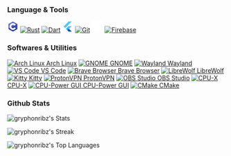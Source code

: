 ### Language & Tools
 <a href="https://www.w3schools.com/c/" target="_blank"><img alt="C" width="26px" src="https://github.com/Aakarsh-B/trying-repos/blob/master/c-programming.png" /></a>
    <a href="https://www.rust-lang.org/" target="_blank"><img alt="Rust" width="26px" src="https://upload.wikimedia.org/wikipedia/commons/d/d5/Rust_programming_language_black_logo.svg" /></a>
    <a href="https://dart.dev/" target="_blank"><img alt="Dart" width="26px" src="https://upload.wikimedia.org/wikipedia/commons/c/c6/Dart_logo.png" /></a>
    <a href="https://flutter.dev/" target="_blank"><img alt="Flutter" width="26px" src="https://raw.githubusercontent.com/github/explore/80688e429a7d4ef2fca1e82350fe8e3517d3494d/topics/flutter/flutter.png" /></a>
    <a href="https://git-scm.com/" target="_blank"><img alt="Git" width="26px" src="https://www.vectorlogo.zone/logos/git-scm/git-scm-icon.svg" /></a>
    <a href="https://github.com/" target="_blank"><img alt="GitHub" width="26px" src="https://github.com/Aakarsh-B/trying-repos/blob/master/github.svg" /></a>
    <a href="https://firebase.google.com/" target="_blank"><img alt="Firebase" width="26px" src="https://www.vectorlogo.zone/logos/firebase/firebase-icon.svg" /></a>

### Softwares & Utilities

<a href="https://www.archlinux.org/" target="_blank"><img alt="Arch Linux" width="26px" src="https://upload.wikimedia.org/wikipedia/commons/a/a5/Archlinux-icon-crystal-64.svg" /> Arch Linux</a>
 <a href="https://www.gnome.org/" target="_blank"><img alt="GNOME" width="26px" src="https://upload.wikimedia.org/wikipedia/commons/7/7b/Gnomelogo-footprint.svg" /> GNOME</a>
<a href="https://wayland.freedesktop.org/" target="_blank"><img alt="Wayland" width="26px" src="https://wayland.freedesktop.org/images/wayland.png" /> Wayland</a>
<a href="https://code.visualstudio.com/" target="_blank"><img alt="VS Code" width="26px" src="https://upload.wikimedia.org/wikipedia/commons/9/9a/Visual_Studio_Code_1.35_icon.svg" /> VS Code</a>
<a href="https://brave.com/" target="_blank"><img alt="Brave Browser" width="26px" src="https://upload.wikimedia.org/wikipedia/commons/4/48/Brave-browser-logo.svg" /> Brave Browser</a>
<a href="https://librewolf-community.gitlab.io/" target="_blank"><img alt="LibreWolf" width="26px" src="https://librewolf-community.gitlab.io/assets/img/librewolf.svg" /> LibreWolf</a>
<a href="https://sw.kovidgoyal.net/kitty/" target="_blank"><img alt="Kitty" width="26px" src="https://sw.kovidgoyal.net/kitty/static/img/kitty.svg" /> Kitty</a>
<a href="https://protonvpn.com/" target="_blank"><img alt="ProtonVPN" width="26px" src="https://protonvpn.com/assets/images/logo.svg" /> ProtonVPN</a>
<a href="https://obsproject.com/" target="_blank"><img alt="OBS Studio" width="26px" src="https://upload.wikimedia.org/wikipedia/commons/c/c6/Open_Broadcaster_Software_Logo.png" /> OBS Studio</a>
<a href="https://github.com/X0rg/CPU-X" target="_blank"><img alt="CPU-X" width="26px" src="https://github.com/X0rg/CPU-X/raw/master/icons/cpu-x.png" /> CPU-X</a>
<a href="https://github.com/atareao/indicator-cpufreq" target="_blank"><img alt="CPU-Power GUI" width="26px" src="https://github.com/atareao/indicator-cpufreq/raw/master/data/icons/cpu-power-gui.svg" /> CPU-Power GUI</a>
<a href="https://cmake.org/" target="_blank"><img alt="CMake" width="26px" src="https://upload.wikimedia.org/wikipedia/commons/1/13/Cmake.svg" /> CMake</a>

### Github Stats
![gryphonribz's Stats](https://github-readme-stats.vercel.app/api?username=gryphonribz&theme=tokyonight&show_icons=true&hide_border=true&count_private=false)


![gryphonribz's Streak](https://github-readme-streak-stats.herokuapp.com/?user=gryphonribz&theme=tokyonight&hide_border=true)


![gryphonribz's Top Languages](https://github-readme-stats.vercel.app/api/top-langs/?username=gryphonribz&theme=tokyonight&show_icons=true&hide_border=true&layout=compact)

